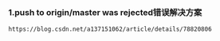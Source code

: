 
### 1.push to origin/master was rejected错误解决方案
    https://blog.csdn.net/a137151062/article/details/78820806
    
